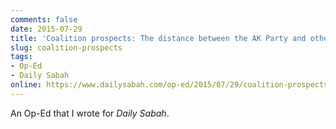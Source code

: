 ```yaml
---
comments: false
date: 2015-07-29
title: 'Coalition prospects: The distance between the AK Party and other parties.'
slug: coalition-prospects
tags:
- Op-Ed
- Daily Sabah
online: https://www.dailysabah.com/op-ed/2015/07/29/coalition-prospects-the-distance-between-the-ak-party-and-other-parties
---
```


An Op-Ed that I wrote for _Daily Sabah_.

